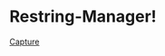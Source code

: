 # Restring-Manager!

[Capture](https://github.com/Darren0110/Restring-Manager/assets/102897343/ed141f05-2932-451a-b19d-5db836b49089)
